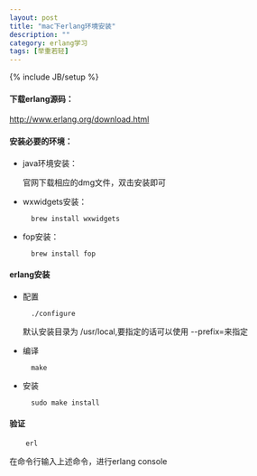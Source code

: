```yaml
---
layout: post
title: "mac下erlang环境安装"
description: ""
category: erlang学习
tags: [举重若轻]
---
```

{% include JB/setup %}

#### 下载erlang源码：

http://www.erlang.org/download.html

#### 安装必要的环境：

* java环境安装：

	官网下载相应的dmg文件，双击安装即可

* wxwidgets安装：

    	brew install wxwidgets

* fop安装：

		brew install fop

#### erlang安装

* 配置

		./configure
		
	默认安装目录为 /usr/local,要指定的话可以使用 --prefix=来指定

* 编译

		make

* 安装

		sudo make install
		
		
#### 验证

		erl
		
在命令行输入上述命令，进行erlang console


